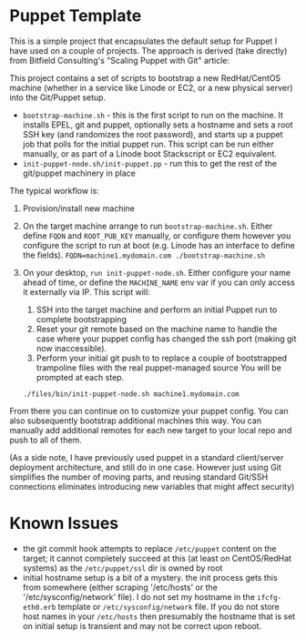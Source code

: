 Puppet Template
===============

This is a simple project that encapsulates the default setup for Puppet I have used on a couple of projects.  The approach is derived (take directly) from Bitfield Consulting's "Scaling Puppet with Git" article:

[Bitfield Consulting - Scaling Puppet with Distributed Version Control]: http://bitfieldconsulting.com/scaling-puppet-with-distributed-version-control

This project contains a set of scripts to bootstrap a new RedHat/CentOS machine (whether in a service like Linode or EC2, or a new physical server) into the Git/Puppet setup.

* `bootstrap-machine.sh` - this is the first script to run on the machine.  It installs EPEL, git and puppet, optionally sets a hostname and sets a root SSH key (and randomizes the root password), and starts up a puppet job that polls for the initial puppet run.  This script can be run either manually, or as part of a Linode boot Stackscript or EC2 equivalent.
* `init-puppet-node.sh/init-puppet.pp` - run this to get the rest of the git/puppet machinery in place

The typical workflow is:

1. Provision/install new machine
1. On the target machine arrange to run `bootstrap-machine.sh`.  Either define `FQDN` and `ROOT_PUB_KEY` manually, or configure them however you configure the script to run at boot (e.g. Linode has an interface to define the fields).
    `FQDN=machine1.mydomain.com ./bootstrap-machine.sh`
1. On your desktop, `run init-puppet-node.sh`.  Either configure your name ahead of time, or define the `MACHINE_NAME` env var if you can only access it externally via IP.
   This script will:
   1. SSH into the target machine and perform an initial Puppet run to complete bootstrapping
   1. Reset your git remote based on the machine name to handle the case where your puppet config has changed the ssh port (making git now inaccessible).
   1. Perform your initial git push to to replace a couple of bootstrapped trampoline files with the real puppet-managed source
   You will be prompted at each step.

    `./files/bin/init-puppet-node.sh machine1.mydomain.com`

From there you can continue on to customize your puppet config.  You can also subsequently bootstrap additional machines this way.  You can manually add additional remotes for each new target to your local repo and push to all of them.

(As a side note, I have previously used puppet in a standard client/server deployment architecture, and still do in one case.  However just using Git simplifies the number of moving parts, and reusing standard Git/SSH connections eliminates introducing new variables that might affect security)


Known Issues
============

* the git commit hook attempts to replace `/etc/puppet` content on the target; it cannot completely succeed at this (at least on CentOS/RedHat systems) as the `/etc/puppet/ssl` dir is owned by root
* initial hostname setup is a bit of a mystery.  the init process gets this from somewhere (either scraping '/etc/hosts' or the '/etc/sysconfig/network' file).  I do not set my hostname in the `ifcfg-eth0.erb` template or `/etc/sysconfig/network` file.  If you do not store host names in your `/etc/hosts` then presumably the hostname that is set on initial setup is transient and may not be correct upon reboot.
